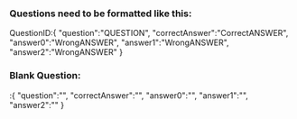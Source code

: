 ### Questions need to be formatted like this:
QuestionID:{
    "question":"QUESTION",
    "correctAnswer":"CorrectANSWER",
    "answer0":"WrongANSWER",
    "answer1":"WrongANSWER",
    "answer2":"WrongANSWER"
}

### Blank Question:
:{
    "question":"",
    "correctAnswer":"",
    "answer0":"",
    "answer1":"",
    "answer2":""
}